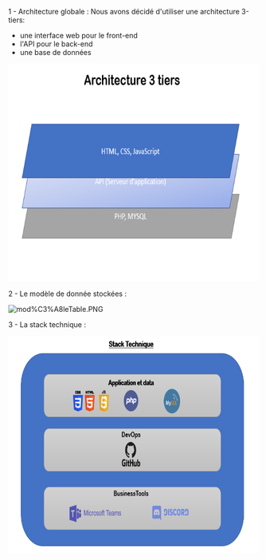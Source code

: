 1 - Architecture globale :
Nous avons décidé d'utiliser une architecture 3-tiers:
  - une interface web pour le front-end
  - l'API pour le back-end
  - une base de données

<img src="https://github.com/Dunniii/tp-architecture/blob/IA1-COOKIES/IA1-COOKIES/project/screen/architecture.PNG" width="800" height="436" alt="architecture.PNG">

2 - Le modèle de donnée stockées :

<img src="https://github.com/Dunniii/tp-architecture/blob/IA1-COOKIES/IA1-COOKIES/project/screen/mod%C3%A8leTable.PNG" width="800" height="436" alt="mod%C3%A8leTable.PNG">

3 - La stack technique :

  <img src="https://github.com/Dunniii/tp-architecture/blob/IA1-COOKIES/IA1-COOKIES/project/screen/StackTechnique.PNG" width="800" height="436" alt="StackTechnique.PNG">
